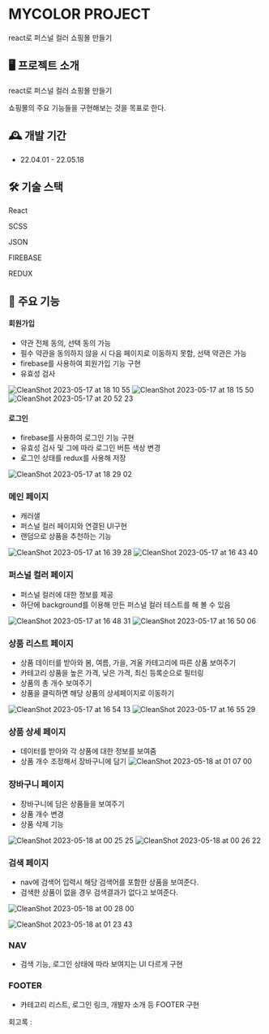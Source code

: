 # MYCOLOR PROJECT

react로 퍼스널 컬러 쇼핑몰 만들기

## 🖥️ 프로젝트 소개

react로 퍼스널 컬러 쇼핑몰 만들기

쇼핑몰의 주요 기능들을 구현해보는 것을 목표로 한다.
<br>

## 🕰️ 개발 기간

- 22.04.01 - 22.05.18

## 🛠 기술 스택
React

SCSS

JSON

FIREBASE

REDUX

## 📌 주요 기능

#### 회원가입

- 약관 전체 동의, 선택 동의 가능
- 필수 약관을 동의하지 않을 시 다음 페이지로 이동하지 못함, 선택 약관은 가능
- firebase를 사용하여 회원가입 기능 구현
- 유효성 검사

![CleanShot 2023-05-17 at 18 10 55](https://github.com/yellowbutter0327/my-color-project/assets/103365467/cd307256-2b7d-4399-a92d-d647b031aa4c)
![CleanShot 2023-05-17 at 18 15 50](https://github.com/yellowbutter0327/my-color-project/assets/103365467/06a8ecf8-205f-439a-b3c0-58057c6d4763)
![CleanShot 2023-05-17 at 20 52 23](https://github.com/yellowbutter0327/my-color-project/assets/103365467/58c03543-8efa-4393-beb5-7e08a9abb124)


#### 로그인

- firebase를 사용하여 로그인 기능 구현
- 유효성 검사 및 그에 따라 로그인 버튼 색상 변경
- 로그인 상태를 redux를 사용해 저장

![CleanShot 2023-05-17 at 18 29 02](https://github.com/yellowbutter0327/my-color-project/assets/103365467/7aebf237-2437-4191-b431-da479c93e217)


### **메인 페이지**
- 캐러샐
- 퍼스널 컬러 페이지와 연결된 UI구현
- 랜덤으로 상품을 추천하는 기능
 
![CleanShot 2023-05-17 at 16 39 28](https://github.com/yellowbutter0327/my-color-project/assets/103365467/03f97de3-4a90-4213-952c-228bb4b2e8fd)
![CleanShot 2023-05-17 at 16 43 40](https://github.com/yellowbutter0327/my-color-project/assets/103365467/2d405416-e07b-46d3-b0cf-352e5b392ed7)



### **퍼스널 컬러 페이지**
- 퍼스널 컬러에 대한 정보를 제공
- 하단에 background를 이용해 만든 퍼스널 컬러 테스트를 해 볼 수 있음

![CleanShot 2023-05-17 at 16 48 31](https://github.com/yellowbutter0327/my-color-project/assets/103365467/f14ef25f-0b05-4340-944b-ca9d177e5f0f)
![CleanShot 2023-05-17 at 16 50 06](https://github.com/yellowbutter0327/my-color-project/assets/103365467/6889e5b1-851b-433e-a90f-b65fbba84e66)


### **상품 리스트 페이지**
- 상품 데이터를 받아와 봄, 여름, 가을, 겨울 카테고리에 따른 상품 보여주기
- 카테고리 상품을 높은 가격, 낮은 가격, 최신 등록순으로 필터링 
- 상품의 총 개수 보여주기
- 상품을 클릭하면 해당 상품의 상세페이지로 이동하기

![CleanShot 2023-05-17 at 16 54 13](https://github.com/yellowbutter0327/my-color-project/assets/103365467/0899328c-0b6c-4b1f-832c-d10d96583b80)
![CleanShot 2023-05-17 at 16 55 29](https://github.com/yellowbutter0327/my-color-project/assets/103365467/ff0a6fe9-700c-4b6a-b782-d623f5d88e38)


### **상품 상세 페이지**

- 데이터를 받아와 각 상품에 대한 정보를 보여줌
- 상품 개수 조정해서 장바구니에 담기
![CleanShot 2023-05-18 at 01 07 00](https://github.com/yellowbutter0327/my-color-project/assets/103365467/180eadb1-f775-42ef-a70f-08e3a3681d04)




### **장바구니 페이지**

- 장바구니에 담은 상품들을 보여주기
- 상품 개수 변경
- 상품 삭제 기능

![CleanShot 2023-05-18 at 00 25 25](https://github.com/yellowbutter0327/my-color-project/assets/103365467/ea079fb2-ba43-4ba0-8d02-21f63795fc72)
![CleanShot 2023-05-18 at 00 26 22](https://github.com/yellowbutter0327/my-color-project/assets/103365467/451e2f24-ca44-4fe5-8d27-bbfffff00f39)



### **검색 페이지**
- nav에 검색어 입력시 해당 검색어를 포함한 상품을 보여준다.
- 검색한 상품이 없을 경우 검색결과가 없다고 보여준다.

![CleanShot 2023-05-18 at 00 28 00](https://github.com/yellowbutter0327/my-color-project/assets/103365467/50743d92-f44c-42cb-9d7e-ed8e30360a57)

![CleanShot 2023-05-18 at 01 23 43](https://github.com/yellowbutter0327/my-color-project/assets/103365467/5a5649f2-bd3c-425e-876e-a8356321bc27)


### **NAV**
- 검색 기능, 로그인 상태에 따라 보여지는 UI 다르게 구현

### **FOOTER**
- 카테고리 리스트, 로그인 링크, 개발자 소개 등 FOOTER 구현






회고록 : 




































